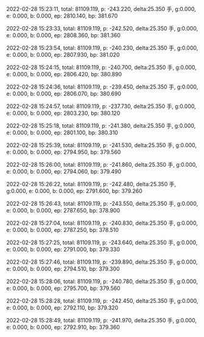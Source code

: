 2022-02-28 15:23:11, total: 81109.119, p: -243.220, delta:25.350 手, g:0.000, e: 0.000, b: 0.000, ep: 2810.140, bp: 381.670

2022-02-28 15:23:33, total: 81109.119, p: -242.520, delta:25.350 手, g:0.000, e: 0.000, b: 0.000, ep: 2808.360, bp: 381.360

2022-02-28 15:23:54, total: 81109.119, p: -240.230, delta:25.350 手, g:0.000, e: 0.000, b: 0.000, ep: 2807.930, bp: 381.020

2022-02-28 15:24:15, total: 81109.119, p: -240.700, delta:25.350 手, g:0.000, e: 0.000, b: 0.000, ep: 2806.420, bp: 380.890

2022-02-28 15:24:36, total: 81109.119, p: -239.450, delta:25.350 手, g:0.000, e: 0.000, b: 0.000, ep: 2806.070, bp: 380.690

2022-02-28 15:24:57, total: 81109.119, p: -237.730, delta:25.350 手, g:0.000, e: 0.000, b: 0.000, ep: 2803.230, bp: 380.120

2022-02-28 15:25:18, total: 81109.119, p: -241.380, delta:25.350 手, g:0.000, e: 0.000, b: 0.000, ep: 2801.100, bp: 380.310

2022-02-28 15:25:39, total: 81109.119, p: -241.530, delta:25.350 手, g:0.000, e: 0.000, b: 0.000, ep: 2794.950, bp: 379.560

2022-02-28 15:26:00, total: 81109.119, p: -241.860, delta:25.350 手, g:0.000, e: 0.000, b: 0.000, ep: 2794.060, bp: 379.490

2022-02-28 15:26:22, total: 81109.119, p: -242.480, delta:25.350 手, g:0.000, e: 0.000, b: 0.000, ep: 2791.600, bp: 379.260

2022-02-28 15:26:43, total: 81109.119, p: -243.550, delta:25.350 手, g:0.000, e: 0.000, b: 0.000, ep: 2787.650, bp: 378.900

2022-02-28 15:27:04, total: 81109.119, p: -240.830, delta:25.350 手, g:0.000, e: 0.000, b: 0.000, ep: 2787.250, bp: 378.510

2022-02-28 15:27:25, total: 81109.119, p: -243.640, delta:25.350 手, g:0.000, e: 0.000, b: 0.000, ep: 2791.000, bp: 379.330

2022-02-28 15:27:46, total: 81109.119, p: -239.890, delta:25.350 手, g:0.000, e: 0.000, b: 0.000, ep: 2794.510, bp: 379.300

2022-02-28 15:28:06, total: 81109.119, p: -240.780, delta:25.350 手, g:0.000, e: 0.000, b: 0.000, ep: 2795.700, bp: 379.560

2022-02-28 15:28:28, total: 81109.119, p: -242.450, delta:25.350 手, g:0.000, e: 0.000, b: 0.000, ep: 2792.110, bp: 379.320

2022-02-28 15:28:49, total: 81109.119, p: -241.970, delta:25.350 手, g:0.000, e: 0.000, b: 0.000, ep: 2792.910, bp: 379.360